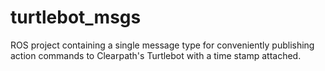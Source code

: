 # turtlebot_msgs
ROS project containing a single message type for conveniently publishing action commands to Clearpath's Turtlebot with a time stamp attached.
